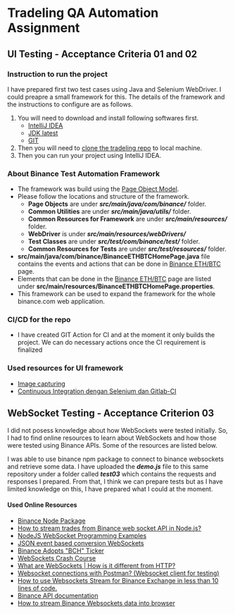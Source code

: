 # Tradeling QA Automation Assignment
## UI Testing - Acceptance Criteria 01 and 02
### Instruction to run the project

I have prepared first two test cases using Java and Selenium WebDriver. I could preapre a small framework for this. The details of the framework and the instructions to configure are as follows.

1. You will need to download and install following softwares first.
   - [IntelliJ IDEA](https://www.jetbrains.com/idea/download)
   - [JDK latest](https://www.oracle.com/technetwork/java/javase/downloads/index.html)
   - [GIT](https://git-scm.com/downloads)
2. Then you will need to [clone the tradeling repo](https://github.com/HSGunawardena/tradeling) to local machine.
3. Then you can run your project using IntelliJ IDEA.

### About Binance Test Automation Framework

* The framework was build using the [Page Object Model](https://medium.com/tech-tajawal/page-object-model-pom-design-pattern-f9588630800b).
* Please follow the locations and structure of the framework.
  - **Page Objects** are under ***src/main/java/com/binance/*** folder.
  - **Common Utilities** are under ***src/main/java/utils/*** folder.
  - **Common Resources for Framework** are under ***src/main/resources/*** folder.
  - **WebDriver** is under ***src/main/resources/webDrivers/***
  - **Test Classes** are under ***src/test/com/binance/test/*** folder.
  - **Common Resources for Tests** are under ***src/test/resources/*** folder.
* **src/main/java/com/binance/BinanceETHBTCHomePage.java** file contains the events and actions that can be done in [Binance ETH/BTC](https://www.binance.com/en/trade/ETH_BTC) page.
* Elements that can be done in the [Binance ETH/BTC](https://www.binance.com/en/trade/ETH_BTC) page are listed under **src/main/resources/BinanceETHBTCHomePage.properties**.
* This framework can be used to expand the framework for the whole binance.com web application.

### CI/CD for the repo

* I have created GIT Action for CI and at the moment it only builds the project. We can do necessary actions once the CI requirement is finalized

### Used resources for UI framework
* [Image capturing](https://github.com/pazone/ashot)
* [Continuous Integration dengan Selenium dan Gitlab-CI](https://www.youtube.com/watch?v=-XVVtS66gyQ&t=19s)

## WebSocket Testing - Acceptance Criterion 03

I did not posess knowledge about how WebSockets were tested initially. So, I had to find online resources to learn about WebSockets and how those were tested using Binance APIs. Some of the resources are listed below.

I was able to use binance npm package to connect to binance websockets and retrieve some data. I have uploaded the ***demo.js*** file to this same repository under a folder called ***test03*** which contains the requests and responses I prepared. From that, I think we can prepare tests but as I have limited knowledge on this, I have prepared what I could at the moment.

#### Used Online Resources

* [Binance Node Package](https://www.npmjs.com/package/binance)
* [How to stream trades from Binance web socket API in Node.js?](https://stackoverflow.com/questions/50793699/how-to-stream-trades-from-binance-web-socket-api-in-node-js)
* [NodeJS WebSocket Programming Examples](https://www.pubnub.com/blog/nodejs-websocket-programming-examples/)
* [JSON event based conversion WebSockets](https://thoughtbot.com/blog/json-event-based-convention-websockets)
* [Binance Adopts "BCH" Ticker](https://www.youtube.com/watch?v=_giVdd2r_zU)
* [WebSockets Crash Course](https://www.youtube.com/watch?v=2Nt-ZrNP22A)
* [What are WebSockets | How is it different from HTTP?](https://www.youtube.com/watch?v=i5OVcTdt_OU)
* [Websocket connections with Postman? (Websocket client for testing)](https://www.youtube.com/watch?v=mmdZdlv5j5A)
* [How to use Websockets Stream for Binance Exchange in less than 10 lines of code.](https://youtu.be/E0NsN0BADDo)
* [Binance API documentation](https://github.com/binance-exchange/binance-official-api-docs/blob/master/rest-api.md#start-user-data-stream-user_stream)
* [How to stream Binance Websockets data into browser](https://www.youtube.com/watch?v=FIF9An-nGgU)
